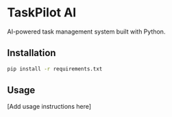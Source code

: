 # TaskPilot AI 
 
AI-powered task management system built with Python. 
 
## Installation 
 
```bash 
pip install -r requirements.txt 
``` 
 
## Usage 
 
[Add usage instructions here] 

